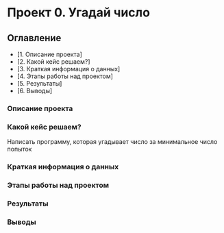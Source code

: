 # Проект 0. Угадай число

## Оглавление
* [1. Описание проекта]
* [2. Какой кейс решаем?]
* [3. Краткая информация о данных]
* [4. Этапы работы над проектом]
* [5. Результаты]
* [6. Выводы]

### Описание проекта

### Какой кейс решаем?
Написать программу, которая угадывает число за минимальное число попыток

### Краткая информация о данных

### Этапы работы над проектом

### Результаты

### Выводы

